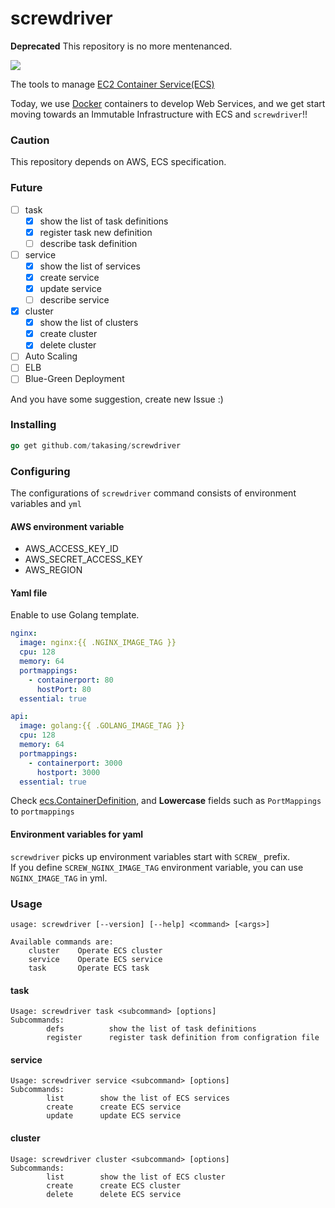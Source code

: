# screwdriver
**Deprecated** This repository is no more mentenanced.  

![](https://raw.githubusercontent.com/takasing/screwdriver/master/data/warsman.jpg)

The tools to manage [EC2 Container Service(ECS)](http://aws.amazon.com/ecs/details/)  

Today, we use [Docker](https://www.docker.com/) containers to develop Web Services, and we get start moving towards an Immutable Infrastructure with ECS and `screwdriver`!!  

### Caution
This repository depends on AWS, ECS specification.

### Future
- [ ] task
  - [x] show the list of task definitions
  - [x] register task new definition
  - [ ] describe task definition
- [ ] service
  - [x] show the list of services
  - [x] create service
  - [x] update service
  - [ ] describe service
- [x] cluster
  - [x] show the list of clusters
  - [x] create cluster
  - [x] delete cluster
- [ ] Auto Scaling
- [ ] ELB
- [ ] Blue-Green Deployment

And you have some suggestion, create new Issue :)

### Installing
```go
go get github.com/takasing/screwdriver
```

### Configuring
The configurations of `screwdriver` command consists of environment variables and `yml`

#### AWS environment variable
- AWS_ACCESS_KEY_ID
- AWS_SECRET_ACCESS_KEY
- AWS_REGION

#### Yaml file
Enable to use Golang template.
```yml
nginx:
  image: nginx:{{ .NGINX_IMAGE_TAG }}
  cpu: 128
  memory: 64
  portmappings:
    - containerport: 80
      hostPort: 80
  essential: true

api:
  image: golang:{{ .GOLANG_IMAGE_TAG }}
  cpu: 128
  memory: 64
  portmappings:
    - containerport: 3000
      hostport: 3000
  essential: true
```
Check [ecs.ContainerDefinition](https://github.com/aws/aws-sdk-go/blob/master/service/ecs/api.go#L1002-L1094), and **Lowercase** fields such as `PortMappings` to `portmappings`

#### Environment variables for yaml
`screwdriver` picks up environment variables start with `SCREW_` prefix.  
If you define `SCREW_NGINX_IMAGE_TAG` environment variable, you can use `NGINX_IMAGE_TAG` in yml.

### Usage
```
usage: screwdriver [--version] [--help] <command> [<args>]

Available commands are:
    cluster    Operate ECS cluster
    service    Operate ECS service
    task       Operate ECS task
```

#### task
```
Usage: screwdriver task <subcommand> [options]
Subcommands:
        defs          show the list of task definitions
        register      register task definition from configration file
```

#### service
```
Usage: screwdriver service <subcommand> [options]
Subcommands:
        list        show the list of ECS services
        create      create ECS service
        update      update ECS service
```

#### cluster
```
Usage: screwdriver cluster <subcommand> [options]
Subcommands:
        list        show the list of ECS cluster
        create      create ECS cluster
        delete      delete ECS service
```
